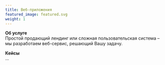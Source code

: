 ```yaml
---
title: Веб-приложения
featured_image: featured.svg
weight: 1
---
```


<strong class="accent">Об услуге</strong>  
Простой продающий лендинг или сложная пользовательская система – мы разработаем веб-сервис, решающий Вашу задачу.

<strong class="accent">Кейсы</strong>  
...